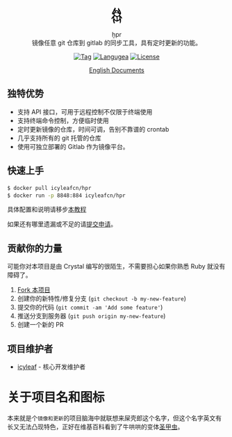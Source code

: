 <p align="center">
  <a href="https://github.com/icyleaf/hpr">
    <img alt="docsify" src="./docs/_media/icon.png">
  </a>
</p>

<p align="center">
  ḫpr
  <br />
  镜像任意 git 仓库到 gitlab 的同步工具，具有定时更新的功能。
</p>

<p align="center">
  <a href="https://github.com/icyleaf/hpr/releases"><img alt="Tag" src="https://img.shields.io/github/tag/icyleaf/hpr.svg" /></a>
  <a href="https://crystal-lang.org/"><img alt="Langugea" src="https://img.shields.io/badge/language-crystal-776791.svg"></a>
  <a href="https://github.com/icyleaf/hpr/blob/master/LICENSE"><img alt="License" src="https://img.shields.io/github/license/icyleaf/hpr.svg"></a>
</p>

<p align="center">
  <a href="https://icyleaf.github.io/hpr/#/en/">English Documents</a>
</p>

## 独特优势

* 支持 API 接口，可用于远程控制不仅限于终端使用
* 支持终端命令控制，方便临时使用
* 定时更新镜像的仓库，时间可调，告别不靠谱的 crontab
* 几乎支持所有的 git 托管的仓库
* 使用可独立部署的 Gitlab 作为镜像平台。

## 快速上手

```bash
$ docker pull icyleafcn/hpr
$ docker run -p 8848:884 icyleafcn/hpr
```

具体配置和说明请移步[本教程](https://hpr.ews.im/#/quickstart)

如果还有哪里遗漏或不足的请[提交申请](https://github.com/icyleaf/hpr/issues/new)。

## 贡献你的力量

可能你对本项目是由 Crystal 编写的很陌生，不需要担心如果你熟悉 Ruby 就没有障碍了。

1. [Fork 本项目](https://github.com/icyleaf/hpr/fork)
2. 创建你的新特性/修复分支 (`git checkout -b my-new-feature`)
3. 提交你的代码 (`git commit -am 'Add some feature'`)
4. 推送分支到服务器 (`git push origin my-new-feature`)
5. 创建一个新的 PR

## 项目维护者

- [icyleaf](https://github.com/icyleaf) - 核心开发维护者

# 关于项目名和图标

本来就是个`镜像和更新`的项目脑海中就联想来屎壳郎这个名字，但这个名字英文有长又无法凸现特色，正好在维基百科看到了牛哄哄的变体[圣甲虫](https://zh.wikipedia.org/wiki/%E8%81%96%E7%94%B2%E8%9F%B2)。
